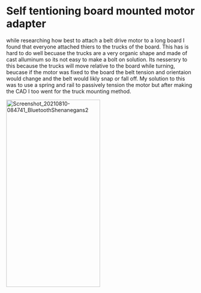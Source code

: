 # Self tentioning board mounted motor adapter
while researching how best to attach a belt drive motor to a long board I found that everyone attached thiers to the trucks of the board.
This has is hard to do well becuase the trucks are a very organic shape and made of cast alluminum so its not easy to make a bolt on solution.
Its nessersry to this because the trucks will move relative to the board while turning, beucase if the motor was fixed to the board the belt
tension and orientaion would change and the belt would likly snap or fall off. My solution to this was to use a spring and rail to passively tension
the motor but after making the CAD I too went for the truck mounting method.
<p float="left">
  <img src="https://user-images.githubusercontent.com/77077715/132920564-7c75cd8e-a55b-4609-b763-9c007db92bbb.png" alt="Screenshot_20210810-084741_BluetoothShenanegans2" width="250" height="500">
</p>
